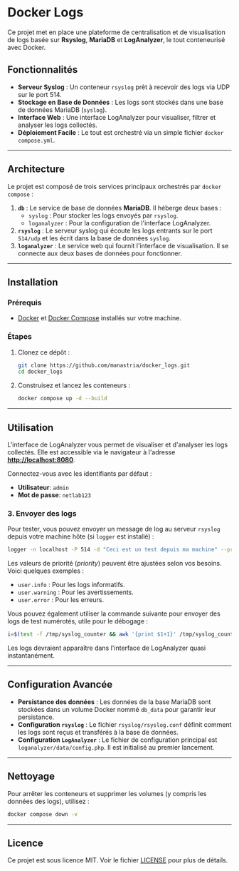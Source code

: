 # Docker Logs

Ce projet met en place une plateforme de centralisation et de visualisation de logs basée sur **Rsyslog**, **MariaDB** et **LogAnalyzer**, le tout conteneurisé avec Docker.

## Fonctionnalités

- **Serveur Syslog** : Un conteneur `rsyslog` prêt à recevoir des logs via UDP sur le port 514.
- **Stockage en Base de Données** : Les logs sont stockés dans une base de données MariaDB (`syslog`).
- **Interface Web** : Une interface LogAnalyzer pour visualiser, filtrer et analyser les logs collectés.
- **Déploiement Facile** : Le tout est orchestré via un simple fichier `docker compose.yml`.

-----

## Architecture

Le projet est composé de trois services principaux orchestrés par `docker compose` :

1. **`db`** : Le service de base de données **MariaDB**. Il héberge deux bases :
      - `syslog` : Pour stocker les logs envoyés par `rsyslog`.
      - `loganalyzer` : Pour la configuration de l'interface LogAnalyzer.
2. **`rsyslog`** : Le serveur syslog qui écoute les logs entrants sur le port `514/udp` et les écrit dans la base de données `syslog`.
3. **`loganalyzer`** : Le service web qui fournit l'interface de visualisation. Il se connecte aux deux bases de données pour fonctionner.

-----

## Installation

### Prérequis

- [Docker](https://www.docker.com/) et [Docker Compose](https://docs.docker.com/compose/) installés sur votre machine.

### Étapes

1. Clonez ce dépôt :

    ```bash
    git clone https://github.com/manastria/docker_logs.git
    cd docker_logs
    ```

2. Construisez et lancez les conteneurs :

    ```bash
    docker compose up -d --build
    ```

-----

## Utilisation

L'interface de LogAnalyzer vous permet de visualiser et d'analyser les logs collectés. Elle est accessible via le navigateur à l'adresse **[http://localhost:8080](http://localhost:8080)**.

Connectez-vous avec les identifiants par défaut :

- **Utilisateur**: `admin`
- **Mot de passe**: `netlab123`

### 3. Envoyer des logs

Pour tester, vous pouvez envoyer un message de log au serveur `rsyslog` depuis votre machine hôte (si `logger` est installé) :

```bash
logger -n localhost -P 514 -d "Ceci est un test depuis ma machine" --priority user.info --tag test-local
```

Les valeurs de priorité (_priority_) peuvent être ajustées selon vos besoins. Voici quelques exemples :

- `user.info` : Pour les logs informatifs.
- `user.warning` : Pour les avertissements.
- `user.error` : Pour les erreurs.

Vous pouvez également utiliser la commande suivante pour envoyer des logs de test numérotés, utile pour le débogage :

```bash
i=$(test -f /tmp/syslog_counter && awk '{print $1+1}' /tmp/syslog_counter || echo 1); echo "$i" > /tmp/syslog_counter; MSG="TEST $i $(date +'%F %T') from $(hostname)"; echo "$MSG"; logger -n localhost -P 514 -d "$MSG" --priority user.info --tag test-log
```

Les logs devraient apparaître dans l'interface de LogAnalyzer quasi instantanément.

-----

## Configuration Avancée

- **Persistance des données** : Les données de la base MariaDB sont stockées dans un volume Docker nommé `db_data` pour garantir leur persistance.
- **Configuration `rsyslog`** : Le fichier `rsyslog/rsyslog.conf` définit comment les logs sont reçus et transférés à la base de données.
- **Configuration `LogAnalyzer`** : Le fichier de configuration principal est `loganalyzer/data/config.php`. Il est initialisé au premier lancement.

-----

## Nettoyage

Pour arrêter les conteneurs et supprimer les volumes (y compris les données des logs), utilisez :

```bash
docker compose down -v
```

-----

## Licence

Ce projet est sous licence MIT. Voir le fichier [LICENSE](LICENSE) pour plus de détails.
